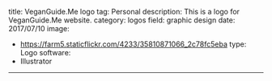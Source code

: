 title: VeganGuide.Me logo
tag: Personal
description: This is a logo for VeganGuide.Me website.
category: logos
field: graphic design
date: 2017/07/10
image: 
- https://farm5.staticflickr.com/4233/35810871066_2c78fc5eba
type: Logo
software:
- Illustrator
---